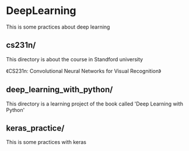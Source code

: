 DeepLearning
===


This is some practices about deep learning


## cs231n/

This directory is about the course in Standford university

《CS231n: Convolutional Neural Networks for Visual Recognition》


## deep_learning_with_python/


This directory is a learning project of the book called 'Deep Learning with Python'


## keras_practice/

This is some practices with keras
